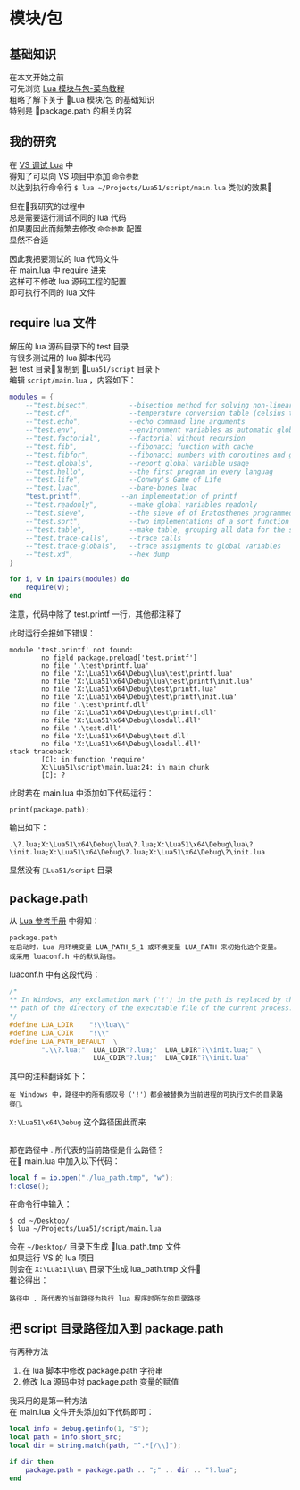 # 模块/包

[LuaModulesPackages]: http://www.runoob.com/lua/lua-modules-packages.html
[LuaManual]: http://www.runoob.com/manual/lua53doc/manual.html#pdf-package.pat

## 基础知识

在本文开始之前  
可先浏览 [Lua 模块与包-菜鸟教程][LuaModulesPackages]  
粗略了解下关于 Lua 模块/包 的基础知识  
特别是 package.path 的相关内容  
  
## 我的研究

在 [VS 调试 Lua](VsDebug.md) 中  
得知了可以向 VS 项目中添加 `命令参数`  
以达到执行命令行 `$ lua ~/Projects/Lua51/script/main.lua` 类似的效果  
  
但在我研究的过程中  
总是需要运行测试不同的 lua 代码  
如果要因此而频繁去修改 `命令参数` 配置  
显然不合适  
  
因此我把要测试的 lua 代码文件  
在 main.lua 中 require 进来  
这样可不修改 lua 源码工程的配置  
即可执行不同的 lua 文件  

## require lua 文件

解压的 lua 源码目录下的 test 目录  
有很多测试用的 lua 脚本代码  
把 test 目录复制到 `Lua51/script` 目录下  
编辑 `script/main.lua` ，内容如下：
```Lua
modules = {
    --"test.bisect",          --bisection method for solving non-linear equations
    --"test.cf",              --temperature conversion table (celsius to farenheit)
    --"test.echo",            --echo command line arguments
    --"test.env",             --environment variables as automatic global variables
    --"test.factorial",       --factorial without recursion
    --"test.fib",             --fibonacci function with cache
    --"test.fibfor",          --fibonacci numbers with coroutines and generators
    --"test.globals",         --report global variable usage
    --"test.hello",           --the first program in every languag
    --"test.life",            --Conway's Game of Life
    --"test.luac",            --bare-bones luac
    "test.printf",          --an implementation of printf
    --"test.readonly",        --make global variables readonly
    --"test.sieve",           --the sieve of of Eratosthenes programmed with coroutines
    --"test.sort",            --two implementations of a sort function
    --"test.table",           --make table, grouping all data for the same item
    --"test.trace-calls",     --trace calls
    --"test.trace-globals",   --trace assigments to global variables
    --"test.xd",              --hex dump
}

for i, v in ipairs(modules) do
    require(v);
end
```
注意，代码中除了 test.printf 一行，其他都注释了  

此时运行会报如下错误：
```
module 'test.printf' not found:
        no field package.preload['test.printf']
        no file '.\test\printf.lua'
        no file 'X:\Lua51\x64\Debug\lua\test\printf.lua'
        no file 'X:\Lua51\x64\Debug\lua\test\printf\init.lua'
        no file 'X:\Lua51\x64\Debug\test\printf.lua'
        no file 'X:\Lua51\x64\Debug\test\printf\init.lua'
        no file '.\test\printf.dll'
        no file 'X:\Lua51\x64\Debug\test\printf.dll'
        no file 'X:\Lua51\x64\Debug\loadall.dll'
        no file '.\test.dll'
        no file 'X:\Lua51\x64\Debug\test.dll'
        no file 'X:\Lua51\x64\Debug\loadall.dll'
stack traceback:
        [C]: in function 'require'
        X:\Lua51\script\main.lua:24: in main chunk
        [C]: ?
```

此时若在 main.lua 中添加如下代码运行：
```
print(package.path);
```
输出如下：
```
.\?.lua;X:\Lua51\x64\Debug\lua\?.lua;X:\Lua51\x64\Debug\lua\?\init.lua;X:\Lua51\x64\Debug\?.lua;X:\Lua51\x64\Debug\?\init.lua
```
显然没有 `Lua51/script` 目录  


## package.path
从 [Lua 参考手册][LuaManual] 中得知：
```
package.path
在启动时，Lua 用环境变量 LUA_PATH_5_1 或环境变量 LUA_PATH 来初始化这个变量。
或采用 luaconf.h 中的默认路径。
```
luaconf.h 中有这段代码：
```C
/*
** In Windows, any exclamation mark ('!') in the path is replaced by the
** path of the directory of the executable file of the current process.
*/
#define LUA_LDIR	"!\\lua\\"
#define LUA_CDIR	"!\\"
#define LUA_PATH_DEFAULT  \
		".\\?.lua;"  LUA_LDIR"?.lua;"  LUA_LDIR"?\\init.lua;" \
		             LUA_CDIR"?.lua;"  LUA_CDIR"?\\init.lua"
```
其中的注释翻译如下：
```
在 Windows 中，路径中的所有感叹号（'!'）都会被替换为当前进程的可执行文件的目录路径。
```
`X:\Lua51\x64\Debug` 这个路径因此而来  


## 
那在路径中 . 所代表的当前路径是什么路径？   
在 main.lua 中加入以下代码：
```Lua
local f = io.open("./lua_path.tmp", "w");
f:close();
``` 
在命令行中输入：
```
$ cd ~/Desktop/
$ lua ~/Projects/Lua51/script/main.lua
```
会在 `~/Desktop/` 目录下生成 lua_path.tmp 文件  
如果运行 VS 的 lua 项目  
则会在 `X:\Lua51\lua\` 目录下生成 lua_path.tmp 文件  
推论得出：
```
路径中 . 所代表的当前路径为执行 lua 程序时所在的目录路径
```


## 把 script 目录路径加入到 package.path

有两种方法

1. 在 lua 脚本中修改 package.path 字符串
2. 修改 lua 源码中对 package.path 变量的赋值

我采用的是第一种方法  
在 main.lua 文件开头添加如下代码即可：
```Lua
local info = debug.getinfo(1, "S");
local path = info.short_src;
local dir = string.match(path, "^.*[/\\]");

if dir then
    package.path = package.path .. ";" .. dir .. "?.lua";
end
```